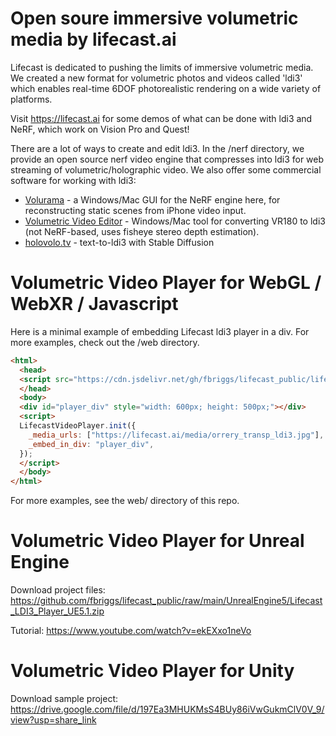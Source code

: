 # Open soure immersive volumetric media by lifecast.ai

Lifecast is dedicated to pushing the limits of immersive volumetric media.
We created a new format for volumetric photos and videos called 'ldi3' which enables real-time 6DOF photorealistic rendering on a wide variety of platforms.

Visit https://lifecast.ai for some demos of what can be done with ldi3 and NeRF, which work on Vision Pro and Quest!

There are a lot of ways to create and edit ldi3. In the /nerf directory, we provide an open source nerf video engine that compresses into ldi3 for web streaming of volumetric/holographic video. We also offer some commercial software for working with ldi3:

* [Volurama](https://volurama.com/) - a Windows/Mac GUI for the NeRF engine here, for reconstructing static scenes from iPhone video input.
* [Volumetric Video Editor](https://lifecastvr.com/volumetric_video_editor.html) - Windows/Mac tool for converting VR180 to ldi3 (not NeRF-based, uses fisheye stereo depth estimation).
* [holovolo.tv](https://holovolo.tv) - text-to-ldi3 with Stable Diffusion

# Volumetric Video Player for  WebGL / WebXR / Javascript

Here is a minimal example of embedding Lifecast ldi3 player in a div. For more examples, check out the /web directory.

```html
<html>
  <head>
  <script src="https://cdn.jsdelivr.net/gh/fbriggs/lifecast_public/lifecast.min.js"></script>
  </head>
  <body>
  <div id="player_div" style="width: 600px; height: 500px;"></div>
  <script>
  LifecastVideoPlayer.init({
    _media_urls: ["https://lifecast.ai/media/orrery_transp_ldi3.jpg"],
    _embed_in_div: "player_div",
  });
  </script>
  </body>
</html>
```

For more examples, see the web/ directory of this repo.

# Volumetric Video Player for Unreal Engine

Download project files:
https://github.com/fbriggs/lifecast_public/raw/main/UnrealEngine5/Lifecast_LDI3_Player_UE5.1.zip

Tutorial:
https://www.youtube.com/watch?v=ekEXxo1neVo

# Volumetric Video Player for Unity

Download sample project:
https://drive.google.com/file/d/197Ea3MHUKMsS4BUy86iVwGukmClV0V_9/view?usp=share_link


